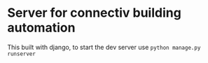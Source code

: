 # Server for connectiv building automation

This built with django, to start the dev server use `python manage.py runserver`
